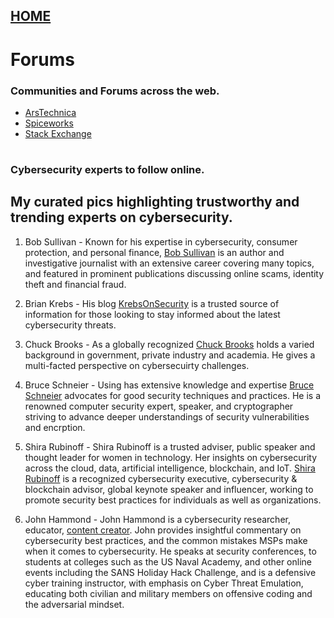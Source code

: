 ## [HOME](https://github.com/Char-Hunt/Char-Hunt)
# Forums
### Communities and Forums across the web.

- [ArsTechnica](https://arstechnica.com/civis/)
- [Spiceworks](https://community.spiceworks.com/)
- [Stack Exchange](https://stackexchange.com/sites#technology)
 
#
### Cybersecurity experts to follow online. 
## My curated pics highlighting trustworthy and trending experts on cybersecurity.

1. Bob Sullivan - Known for his expertise in cybersecurity, consumer protection, and personal finance, [Bob Sullivan](https://bobsullivan.net/) is an author and investigative journalist with an extensive career covering many topics, and featured in prominent publications discussing online scams, identity theft and financial fraud.

2. Brian Krebs - His blog [KrebsOnSecurity](https://krebsonsecurity.com/) is a trusted source of information for those looking to stay informed about the latest cybersecurity threats.

3. Chuck Brooks - As a globally recognized [Chuck Brooks](https://www.linkedin.com/in/chuckbrooks/) holds a varied background in government, private industry and academia. He gives a multi-facted perspective on cybersecuirty challenges.

4. Bruce Schneier - Using has extensive knowledge and expertise [Bruce Schneier](https://www.schneier.com/) advocates for good security techniques and practices. He is a renowned computer security expert, speaker, and cryptographer striving to advance deeper understandings of security vulnerabilities and encrption.

5. Shira Rubinoff - Shira Rubinoff is a trusted adviser, public speaker and thought leader for women in technology. Her insights on cybersecurity across the cloud, data, artificial intelligence, blockchain, and IoT. [Shira Rubinoff](https://www.youtube.com/@ShiraRubinoffTV/about) is a recognized cybersecurity executive, cybersecurity & blockchain advisor, global keynote speaker and influencer, working to promote security best practices for individuals as well as organizations.

6. John Hammond - John Hammond is a cybersecurity researcher, educator, [content creator](https://www.youtube.com/@_JohnHammond). John provides insightful commentary on cybersecurity best practices, and the common mistakes MSPs make when it comes to cybersecurity. He speaks at security conferences, to students at colleges such as the US Naval Academy, and other online events including the SANS Holiday Hack Challenge, and is a defensive cyber training instructor, with emphasis on Cyber Threat Emulation, educating both civilian and military members on offensive coding and the adversarial mindset.
 
#
 
